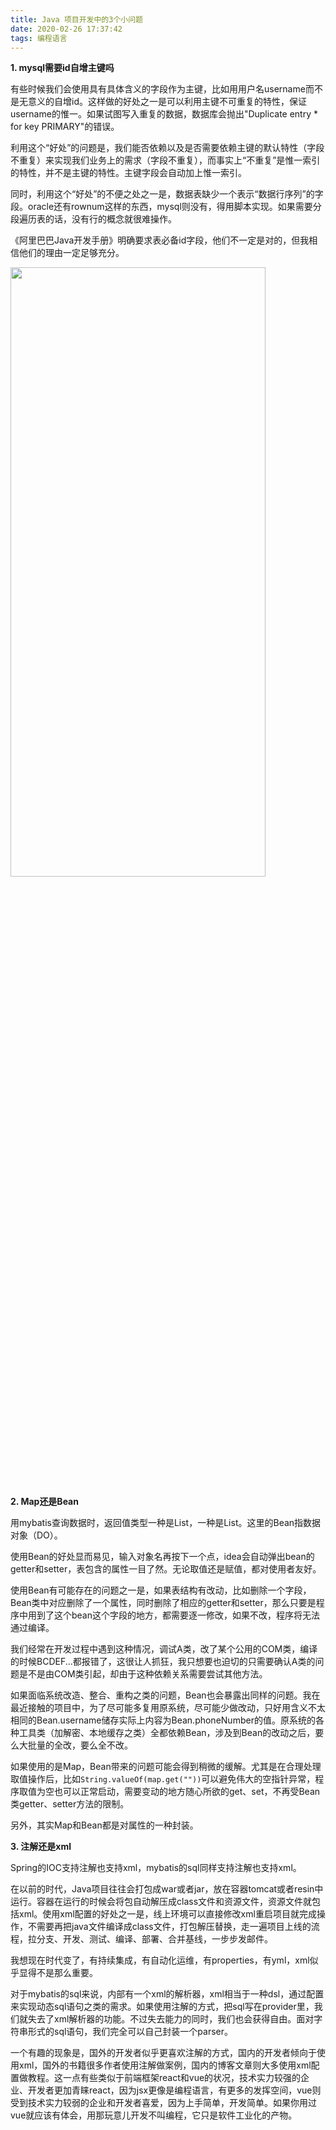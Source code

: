 ```yaml
---
title: Java 项目开发中的3个小问题
date: 2020-02-26 17:37:42
tags: 编程语言
---
```


**1. mysql需要id自增主键吗**

有些时候我们会使用具有具体含义的字段作为主键，比如用用户名username而不是无意义的自增id。这样做的好处之一是可以利用主键不可重复的特性，保证username的惟一。如果试图写入重复的数据，数据库会抛出"Duplicate entry * for key PRIMARY"的错误。

利用这个“好处”的问题是，我们能否依赖以及是否需要依赖主键的默认特性（字段不重复）来实现我们业务上的需求（字段不重复），而事实上“不重复”是惟一索引的特性，并不是主键的特性。主键字段会自动加上惟一索引。

同时，利用这个“好处”的不便之处之一是，数据表缺少一个表示“数据行序列”的字段。oracle还有rownum这样的东西，mysql则没有，得用脚本实现。如果需要分段遍历表的话，没有行的概念就很难操作。

《阿里巴巴Java开发手册》明确要求表必备id字段，他们不一定是对的，但我相信他们的理由一定足够充分。

<img src="id.png" width="90%" height="50%" />

**2. Map还是Bean**

用mybatis查询数据时，返回值类型一种是List<Map>，一种是List<Bean>。这里的Bean指数据对象（DO）。

使用Bean的好处显而易见，输入对象名再按下一个点，idea会自动弹出bean的getter和setter，表包含的属性一目了然。无论取值还是赋值，都对使用者友好。

使用Bean有可能存在的问题之一是，如果表结构有改动，比如删除一个字段，Bean类中对应删除了一个属性，同时删除了相应的getter和setter，那么只要是程序中用到了这个bean这个字段的地方，都需要逐一修改，如果不改，程序将无法通过编译。

我们经常在开发过程中遇到这种情况，调试A类，改了某个公用的COM类，编译的时候BCDEF...都报错了，这很让人抓狂，我只想要也迫切的只需要确认A类的问题是不是由COM类引起，却由于这种依赖关系需要尝试其他方法。

如果面临系统改造、整合、重构之类的问题，Bean也会暴露出同样的问题。我在最近接触的项目中，为了尽可能多复用原系统，尽可能少做改动，只好用含义不太相同的Bean.username储存实际上内容为Bean.phoneNumber的值。原系统的各种工具类（加解密、本地缓存之类）全都依赖Bean，涉及到Bean的改动之后，要么大批量的全改，要么全不改。

如果使用的是Map，Bean带来的问题可能会得到稍微的缓解。尤其是在合理处理取值操作后，比如`String.valueOf(map.get(""))`可以避免伟大的空指针异常，程序取值为空也可以正常启动，需要变动的地方随心所欲的get、set，不再受Bean类getter、setter方法的限制。

另外，其实Map和Bean都是对属性的一种封装。

**3. 注解还是xml**

Spring的IOC支持注解也支持xml，mybatis的sql同样支持注解也支持xml。

在以前的时代，Java项目往往会打包成war或者jar，放在容器tomcat或者resin中运行。容器在运行的时候会将包自动解压成class文件和资源文件，资源文件就包括xml。使用xml配置的好处之一是，线上环境可以直接修改xml重启项目就完成操作，不需要再把java文件编译成class文件，打包解压替换，走一遍项目上线的流程，拉分支、开发、测试、编译、部署、合并基线，一步步发邮件。

我想现在时代变了，有持续集成，有自动化运维，有properties，有yml，xml似乎显得不是那么重要。

对于mybatis的sql来说，内部有一个xml的解析器，xml相当于一种dsl，通过配置来实现动态sql语句之类的需求。如果使用注解的方式，把sql写在provider里，我们就失去了xml解析器的功能。不过失去能力的同时，我们也会获得自由。面对字符串形式的sql语句，我们完全可以自己封装一个parser。

一个有趣的现象是，国外的开发者似乎更喜欢注解的方式，国内的开发者倾向于使用xml，国外的书籍很多作者使用注解做案例，国内的博客文章则大多使用xml配置做教程。这一点有些类似于前端框架react和vue的状况，技术实力较强的企业、开发者更加青睐react，因为jsx更像是编程语言，有更多的发挥空间，vue则受到技术实力较弱的企业和开发者喜爱，因为上手简单，开发简单。如果你用过vue就应该有体会，用那玩意儿开发不叫编程，它只是软件工业化的产物。

